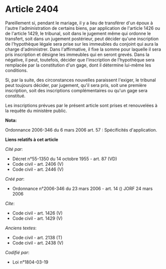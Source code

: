 # Article 2404

Pareillement si, pendant le mariage, il y a lieu de transférer d'un époux à l'autre l'administration de certains biens, par
application de l'article 1426 ou de l'article 1429, le tribunal, soit dans le jugement même qui ordonne le transfert, soit
dans un jugement postérieur, peut décider qu'une inscription de l'hypothèque légale sera prise sur les immeubles du conjoint
qui aura la charge d'administrer. Dans l'affirmative, il fixe la somme pour laquelle il sera pris inscription et désigne les
immeubles qui en seront grevés. Dans la négative, il peut, toutefois, décider que l'inscription de l'hypothèque sera
remplacée par la constitution d'un gage, dont il détermine lui-même les conditions. 

Si, par la suite, des circonstances nouvelles paraissent l'exiger, le tribunal peut toujours décider, par jugement, qu'il
sera pris, soit une première inscription, soit des inscriptions complémentaires ou qu'un gage sera constitué. 

Les inscriptions prévues par le présent article sont prises et renouvelées à la requête du ministère public.

**Nota:**

Ordonnance 2006-346 du 6 mars 2006 art. 57 : Spécificités d'application.

**Liens relatifs à cet article**

_Cité par_:

  - Décret n°55-1350 du 14 octobre 1955 - art. 87 (VD)
  - Code civil - art. 2406 (V)
  - Code civil - art. 2446 (V)

_Créé par_:

  - Ordonnance n°2006-346 du 23 mars 2006 - art. 14 () JORF 24 mars 2006

_Cite_:

  - Code civil - art. 1426 (V)
  - Code civil - art. 1429 (V)

_Anciens textes_:

  - Code civil - art. 2138 (T)
  - Code civil - art. 2438 (V)

_Codifié par_:

  - Loi n°1804-03-19
